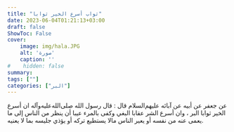 ```yaml
---
title: "ثواب أسرع الخير ثوابا"
date: 2023-06-04T01:21:13+03:00
draft: false
ShowToc: False
cover:
    image: img/hala.JPG
    alt: 'صورة'
    caption: ''
#    hidden: false
summary: 
tags: [""]
categories: ["البر"]
---
```

عن جعفر عن أبيه عن آبائه عليهم‌السلام قال : قال رسول الله صلى‌الله‌عليه‌وآله
ان أسرع الخير ثوابا البر ، وان أسرع الشر عقابا البغي وكفى بالمرء عيبا
أن ينظر من الناس إلى ما يعمى عنه من نفسه أو يعير الناس مالا يستطيع
تركه أو يؤذي جليسه بما لا يعنيه.

